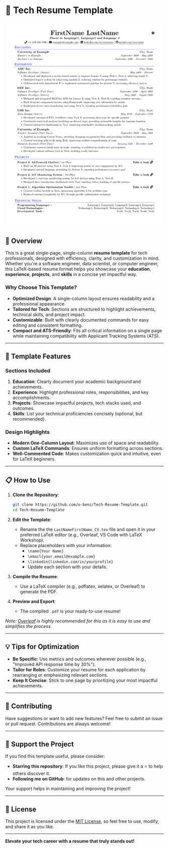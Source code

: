 # 📝 Tech Resume Template  

![Resume Preview](LastNameFirstName_CV.png)  

## 🚀 Overview  

This is a great single-page, single-column **resume template** for tech professionals, designed with efficiency, clarity, and customization in mind. Whether you're a software engineer, data scientist, or computer engineer, this LaTeX-based resume format helps you showcase your **education**, **experience**, **projects**, and **skills** in a concise yet impactful way.  

### Why Choose This Template?  
- **Optimized Design**: A single-column layout ensures readability and a professional appearance.  
- **Tailored for Tech**: Sections are structured to highlight achievements, technical skills, and project impact.  
- **Customizable**: Built with clearly documented commands for easy editing and consistent formatting.  
- **Compact and ATS-Friendly**: Fits all critical information on a single page while maintaining compatibility with Applicant Tracking Systems (ATS).  

---

## 📂 Template Features  

### Sections Included  
1. **Education**: Clearly document your academic background and achievements.  
2. **Experience**: Highlight professional roles, responsibilities, and key accomplishments.  
3. **Projects**: Showcase impactful projects, tech stacks used, and outcomes.  
4. **Skills**: List your technical proficiencies concisely (optional, but recommended).  

### Design Highlights  
- **Modern One-Column Layout**: Maximizes use of space and readability.  
- **Custom LaTeX Commands**: Ensures uniform formatting across sections.  
- **Well-Commented Code**: Makes customization quick and intuitive, even for LaTeX beginners.  

---

## 📋 How to Use  

1. **Clone the Repository**:  
   ```bash  
   git clone https://github.com/o-benz/Tech-Resume-Template.git  
   cd Tech-Resume-Template
   ```  

2. **Edit the Template**:  
   - Rename the the `LastNameFirstName_CV.tex` file and open it in your preferred LaTeX editor (e.g., Overleaf, VS Code with LaTeX Workshop).  
   - Replace placeholders with your information:  
     - `\name{Your Name}`  
     - `\email{your.email@example.com}`  
     - `\linkedin{linkedin.com/in/yourprofile}`  
     - Update each section with your details.  

3. **Compile the Resume**:  
   - Use a LaTeX compiler (e.g., pdflatex, xelatex, or Overleaf) to generate the PDF.  

4. **Preview and Export**:  
   - The compiled `.pdf` is your ready-to-use resume!

*Note: [Overleaf](https://www.overleaf.com) is highly recommended for this as it is easy to use and simplifies the process.*
<!--
### Option 2: Use Overleaf  
1. Simply click this link to open the template on Overleaf: [Tech Resume Template on Overleaf](https://www.overleaf.com/gallery).
2. Create a copy of the project to your Overleaf account.  
3. Edit and compile the resume directly in your browser, no installation needed.  
-->

---

## 💡 Tips for Optimization  

- **Be Specific**: Use metrics and outcomes wherever possible (e.g., "Improved API response time by 30%").  
- **Tailor for Roles**: Customize your resume for each application by rearranging or emphasizing relevant sections.  
- **Keep It Concise**: Stick to one page by prioritizing your most impactful achievements.  

---

## 🤝 Contributing  

Have suggestions or want to add new features? Feel free to submit an issue or pull request. Contributions are always welcome!  

---

## 🌟 Support the Project  

If you find this template useful, please consider:  
- **Starring this repository**: If you like this project, please give it a ⭐ to help others discover it.  
- **Following me on GitHub**: for updates on this and other projects.  

Your support helps in maintaining and improving the project!  

---

## 📄 License  

This project is licensed under the [MIT License](LICENSE), so feel free to use, modify, and share it as you like.  

---  

**Elevate your tech career with a resume that truly stands out!**  
